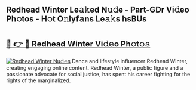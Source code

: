 ## Redhead Winter Le𝚊𝚔ed N𝚞𝚍e - Part-GDr Vi𝚍eo Ph𝚘tos - H𝚘t O𝚗lyf𝚊ns Le𝚊𝚔s hsBUs

# <h2><a href="http://hfcm6u.feru.top/?c=Redhead+Winter">🔗 👉 🔴 Redhead Winter Vi𝚍𝚎o Ph𝚘t𝚘𝚜</a></h2>

[![Redhead Winter Nu𝚍𝚎s](https://i.imgur.com/0TWrTi3.gif)](http://hfcm6u.feru.top/?c=Redhead+Winter)
Dance and lifestyle influencer Redhead Winter, creating engaging online content. Redhead Winter, a public figure and a passionate advocate for social justice, has spent his career fighting for the rights of the marginalized. 
